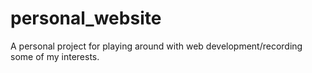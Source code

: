 # personal_website

A personal project for playing around with web development/recording some of my interests.
